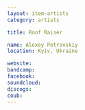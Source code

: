 ```yaml
---
layout: item-artists
category: artists

title: Roof Raiser

name: Alexey Petrovskiy
location: Kyiv, Ukraine

website: 
bandcamp: 
facebook: 
soundcloud: 
discogs: 
coub: 
---
```

